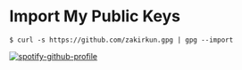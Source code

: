 # Import My Public Keys
```
$ curl -s https://github.com/zakirkun.gpg | gpg --import
```
[![spotify-github-profile](https://spotify-github-profile.vercel.app/api/view?uid=31pqdgfulqzdkkcfvsgdbbq5wjyy&cover_image=true&theme=default&show_offline=true&background_color=121212&interchange=true&bar_color_cover=true)](https://spotify-github-profile.vercel.app/api/view?uid=31pqdgfulqzdkkcfvsgdbbq5wjyy&redirect=true)
